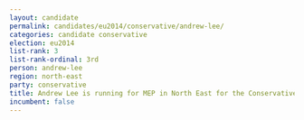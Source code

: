 ```yaml
---
layout: candidate
permalink: candidates/eu2014/conservative/andrew-lee/
categories: candidate conservative
election: eu2014
list-rank: 3
list-rank-ordinal: 3rd
person: andrew-lee
region: north-east
party: conservative
title: Andrew Lee is running for MEP in North East for the Conservative Party
incumbent: false
---
```

